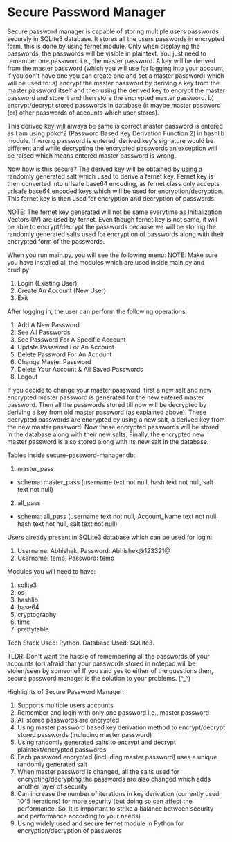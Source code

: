# Secure Password Manager

Secure password manager is capable of storing multiple users passwords securely in SQLite3 database. It stores all the users passwords in encrypted form, this is done by using fernet module. Only when displaying the passwords, the passwords will be visible in plaintext. You just need to remember one password i.e., the master password. A key will be derived from the master password (which you will use for logging into your account, if you don't have one you can create one and set a master password) which will be used to: 
a) encrypt the master password by deriving a key from the master password itself and then using the derived key to encrypt the master password and store it and then store the encrypted master password.
b) encrypt/decrypt stored passwords in database (it maybe master password (or) other passwords of accounts which user stores).

This derived key will always be same is correct master password is entered as I am using pbkdf2 (Password Based Key Derivation Function 2) in hashlib module. If wrong password is entered, derived key's signature would be different and while decrypting the encrypted passwords an exception will be raised which means entered master password is wrong.

Now how is this secure? The derived key will be obtained by using a randomly generated salt which used to derive a fernet key. Fernet key is then converted into urlsafe base64 encoding, as fernet class only accepts urlsafe base64 encoded keys which will be used for encryption/decryption. This fernet key is then used for encryption and decryption of passwords.

NOTE: The fernet key generated will not be same everytime as Initialization Vectors (IV) are used by fernet. Even though fernet key is not same, it will be able to encrypt/decrypt the passwords because we will be storing the randomly generated salts used for encryption of passwords along with their encrypted form of the passwords.

When you run main.py, you will see the following menu:
NOTE: Make sure you have installed all the modules which are used inside main.py and crud.py
1. Login (Existing User)
2. Create An Account (New User)
3. Exit

After logging in, the user can perform the following operations:
1. Add A New Password
2. See All Passwords
3. See Password For A Specific Account
4. Update Password For An Account
5. Delete Password For An Account
6. Change Master Password
7. Delete Your Account & All Saved Passwords
8. Logout

If you decide to change your master password, first a new salt and new encrypted master password is generated for the new entered master password. Then all the passwords stored till now will be decrypted by deriving a key from old master password (as explained above). These decrypted passwords are encrypted by using a new salt, a derived key from the new master password. Now these encrypted passwords will be stored in the database along with their new salts. Finally, the encrypted new master password is also stored along with its new salt in the database.

Tables inside secure-password-manager.db:
1. master_pass
 - schema: master_pass (username text not null, hash text not null, salt text not null)  
2. all_pass
 - schema: all_pass (username text not null, Account_Name text not null, hash text not null, salt text not null)

Users already present in SQLite3 database which can be used for login:
1. Username: Abhishek, Password: Abhishek@123321@
2. Username: temp, Password: temp

Modules you will need to have:
1. sqlite3
2. os
3. hashlib
4. base64
5. cryptography
6. time
7. prettytable

Tech Stack Used: Python.
Database Used: SQLite3.

TLDR: Don't want the hassle of remembering all the passwords of your accounts (or) afraid that your passwords stored in notepad will be stolen/seen by someone? If you said yes to either of the questions then, secure password manager is the solution to your problems. (^_^)

Highlights of Secure Password Manager: 
1. Supports multiple users accounts
2. Remember and login with only one password i.e., master password
3. All stored passwords are encrypted
4. Using master password based key derivation method to encrypt/decrypt stored passwords (including master password)
5. Using randomly generated salts to encrypt and decrypt plaintext/encrypted passwords
6. Each password encrypted (including master password) uses a unique randomly generated salt
7. When master password is changed, all the salts used for encrypting/decrypting the passwords are also changed which adds another layer of security
8. Can increase the number of iterations in key derivation (currently used 10^5 iterations) for more security (but doing so can affect the performance. So, it is important to strike a balance between security and performance according to your needs)
9. Using widely used and secure fernet module in Python for encryption/decryption of passwords